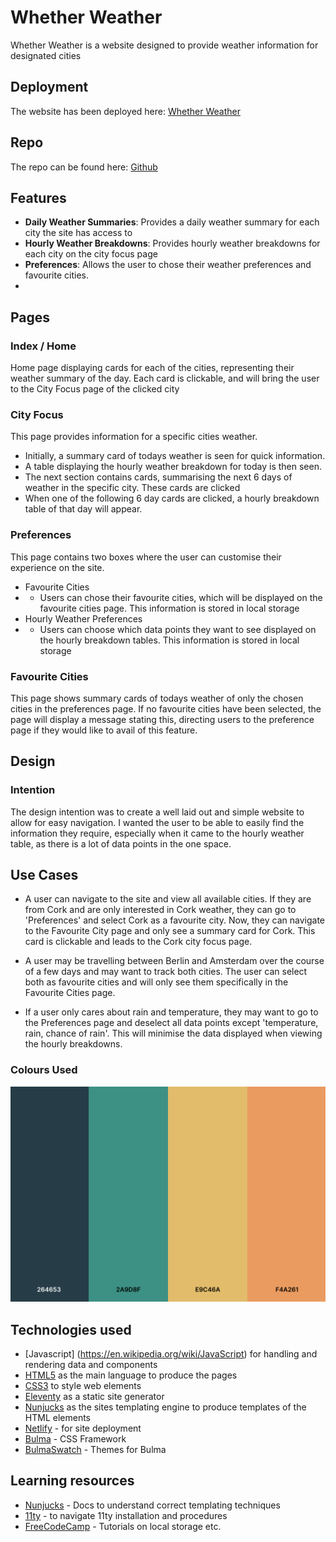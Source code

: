 # Whether Weather

Whether Weather is a website designed to provide weather information for designated cities

## Deployment

The website has been deployed here: [Whether Weather](https://whetherweatherapp.netlify.app/)

## Repo
The repo can be found here: [Github](https://github.com/shanedunne/weather_app)

## Features

- **Daily Weather Summaries**: Provides a daily weather summary for each city the site has access to
- **Hourly Weather Breakdowns**: Provides hourly weather breakdowns for each city on the city focus page
- **Preferences**: Allows the user to chose their weather preferences and favourite cities.
- 

## Pages
### Index / Home
Home page displaying cards for each of the cities, representing their weather summary of the day. Each card is clickable, and will bring the user to the City Focus page of the clicked city

### City Focus
This page provides information for a specific cities weather. 
- Initially, a summary card of todays weather is seen for quick information.
- A table displaying the hourly weather breakdown for today is then seen.
- The next section contains cards, summarising the next 6 days of weather in the specific city. These cards are clicked
- When one of the following 6 day cards are clicked, a hourly breakdown table of that day will appear.

### Preferences
This page contains two boxes where the user can customise their experience on the site.
- Favourite Cities
- - Users can chose their favourite cities, which will be displayed on the favourite cities page. This information is stored in local storage
- Hourly Weather Preferences
- - Users can choose which data points they want to see displayed on the hourly breakdown tables. This information is stored in local storage

### Favourite Cities
This page shows summary cards of todays weather of only the chosen cities in the preferences page. If no favourite cities have been selected, the page will display a message stating this, directing users to the preference page if they would like to avail of this feature.

## Design

### Intention
The design intention was to create a well laid out and simple website to allow for easy navigation. I wanted the user to be able to easily find the information they require, especially when it came to the hourly weather table, as there is a lot of data points in the one space. 

## Use Cases
- A user can navigate to the site and view all available cities. If they are from Cork and are only interested in Cork weather, they can go to 'Preferences' and select Cork as a favourite city. Now, they can navigate to the Favourite City page and only see a summary card for Cork. This card is clickable and leads to the Cork city focus page.

- A user may be travelling between Berlin and Amsterdam over the course of a few days and may want to track both cities. The user can select both as favourite cities and will only see them specifically in the Favourite Cities page.

- If a user only cares about rain and temperature, they may want to go to the Preferences page and deselect all data points except 'temperature, rain, chance of rain'. This will minimise the data displayed when viewing the hourly breakdowns.


### Colours Used
![Palette](./images/colour-palette.png)


## Technologies used

- [Javascript] (https://en.wikipedia.org/wiki/JavaScript) for handling and rendering data and components
- [HTML5](https://html.com/html5/) as the main language to produce the pages
- [CSS3](https://en.wikipedia.org/wiki/CSS) to style web elements
- [Eleventy](https://www.11ty.dev/) as a static site generator
- [Nunjucks](https://v0-7-1.11ty.dev/docs/languages/nunjucks/) as the sites templating engine to produce templates of the HTML elements
- [Netlify](https://netlify.com/) - for site deployment
- [Bulma](https://bulma.io/) - CSS Framework
- [BulmaSwatch](https://jenil.github.io/bulmaswatch/cerulean/) - Themes for Bulma

## Learning resources
 - [Nunjucks](https://www.11ty.dev/docs/languages/nunjucks/) - Docs to understand correct templating techniques
 - [11ty](https://www.11ty.dev/docs/) - to navigate 11ty installation and procedures
 - [FreeCodeCamp](https://www.freecodecamp.org/) - Tutorials on local storage etc. 

